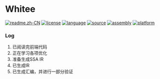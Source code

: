 # Whitee

[![readme.zh-CN](https://img.shields.io/badge/readme-中文-g.svg)](README.zh-CN.md) [![license](https://img.shields.io/badge/license-GPL--3.0-red.svg)](LICENSE) [![language](https://img.shields.io/badge/language-C++-f34b7d.svg)](https://www.cplusplus.com/) [![source](https://img.shields.io/badge/source_language-SysY-yellow.svg)](https://gitlab.eduxiji.net/nscscc/compiler2021/-/blob/master/SysY%E8%AF%AD%E8%A8%80%E5%AE%9A%E4%B9%89.pdf) [![assembly](https://img.shields.io/badge/target_assembly-ARM--v7a-blue.svg)](https://developer.arm.com/) [![platform](https://img.shields.io/badge/platform-Linux_|_Windows-lightgrey.svg)](https://github.com/Forever518/Whitee)

### Log

1. 已阅读完前端代码
2. 正在学习各项优化
3. 准备生成SSA IR
4. 已生成IR
5. 已生成汇编，并进行一部分验证

